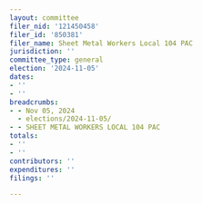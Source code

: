 ```yaml
---
layout: committee
filer_nid: '121450458'
filer_id: '850381'
filer_name: Sheet Metal Workers Local 104 PAC
jurisdiction: ''
committee_type: general
election: '2024-11-05'
dates:
- ''
- ''
breadcrumbs:
- - Nov 05, 2024
  - elections/2024-11-05/
- - SHEET METAL WORKERS LOCAL 104 PAC
totals:
- ''
- ''
contributors: ''
expenditures: ''
filings: ''

---
```


